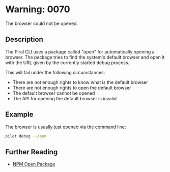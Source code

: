 # Warning: 0070

The browser could not be opened.

## Description

The Piral CLI uses a package called "open" for automatically opening a browser.
The package tries to find the system's default browser and open it with the URL
given by the currently started debug process.

This will fail under the following circumstances:

- There are not enough rights to know what is the default browser
- There are not enough rights to open the default browser
- The default browser cannot be opened
- The API for opening the default browser is invalid

## Example

The browser is usually just opened via the command line:

```sh
pilet debug --open
```

## Further Reading

- [NPM Open Package](https://www.npmjs.com/package/open)
